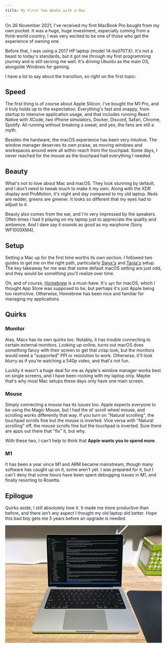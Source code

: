 ```yaml
---
title: My First Two Weeks with a Mac
---
```


On 26 November 2021, I've received my first MacBook Pro bought from my own pocket. It was a huge, huge investment, especially coming from a third-world country, I was very excited to be one of those who get the experience of owning one.

Before that, I was using a 2017 HP laptop (model 14-bs070TX). It's not a beast to today's standards, but it got me through my first programming journey and is still serving me well. It's driving Ubuntu as the main OS, alongside Windows for gaming.

I have a lot to say about the transition, so right on the first topic:

## Speed

The first thing is of course about Apple Silicon. I've bought the M1 Pro, and it truly holds up to the expectation. Everything's fast and snappy, from startup to intensive application usage, and that includes running React Native with XCode, two iPhone simulators, Docker, Discord, Safari, Chrome, Spotify. All running without breaking a sweat, and yes, the fans are still a myth.

Besides the hardware, the macOS experience has been very intuitive. The window manager deserves its own praise, as moving windows and workspaces around were all within reach from the touchpad. Some days, I never reached for the mouse as the touchpad had everything I needed.

## Beauty

What's not to love about Mac and macOS. They look stunning by default, and I don't need to tweak much to make it my own. Along with the XDR display and ProMotion, it's night and day compared to my old laptop. Reds are redder, greens are greener. It looks so different that my eyes had to adjust to it.

Beauty also comes from the ear, and I'm very impressed by the speakers. Often times I had it playing on my laptop just to appreciate the quality and ambience. And I dare say it sounds as good as my earphone (Sony WF1000XM4).

## Setup

Setting a Mac up for the first time worths its own section. I followed two guides to get me on the right path, particularly [Swyx's](https://www.swyx.io/new-mac-setup-2021) and [Tania's](https://www.taniarascia.com/setting-up-a-brand-new-mac-for-development) setup. The key takeaway for me was that some default macOS setting are just odd, and they would be something you'll realize over time.

Oh, and of course, [Homebrew](https://brew.sh) is a must-have. It's `apt` for macOS, which I thought App Store was supposed to be, but perhaps it's just Apple being too restrictive. Otherwise, Homebrew has been nice and familiar for managing my applications.

## Quirks

### Monitor

Alas, Macs has its own quirks too. Notably, it has trouble connecting to certain external monitors. Looking up online, turns out macOS does something fancy with their screen to get that crisp look, but the monitors would need a "supported" PPI or resolution to work. Otherwise, it'll look blurry as if you're watching a 540p video, and that's not fun.

Luckily it wasn't a huge deal for me as Apple's window manager works best on single screens, and I have been rocking with my laptop only. Maybe that's why most Mac setups these days only have one main screen.

### Mouse

Simply connecting a mouse has its issues too. Apple expects everyone to be using the Magic Mouse, but I had the ol' scroll wheel mouse, and scrolling works differently that way. If you turn on "Natural scrolling", the touchpad scrolls fine but the mouse is inverted. Vice versa with "Natural scrolling" off, the mouse scrolls fine but the touchpad is inverted. Sure there are apps out there that "fix" it, but why.

With these two, I can't help to think that **Apple wants you to spend more.**

### M1

It has been a year since M1 and ARM became mainstream, though many software has caught up on it, some aren't yet. I was prepared for it, but I can't deny that some hours have been spent debugging issues in M1, and finally resorting to Rosetta.

## Epilogue

Quirks aside, I still absolutely love it. It made me more productive than before, and there isn't any aspect I thought my old laptop did better. Hope this bad boy gets me 5 years before an upgrade is needed.

![My laptop](./laptop.jpg)
